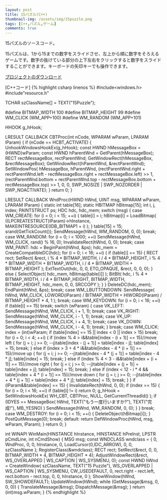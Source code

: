 ```yaml
---
layout: post
title: 15パズル(C++)
thumbnail-img: /assets/img/15puzzle.png
tags: [C++,パズル,ゲーム]
comments: true
---
```


15パズルのソースコード。

15パズルは、1から15までの数字をスライドさせ、左上から順に数字をそろえるゲームです。数字の抜けている部分の上下左右をクリックすると数字をスライドすることができます。キーボードの矢印キーでも操作できます。

[プロジェクトのダウンロード](https://github.com/kenjinote/15Puzzle/archive/master.zip)

[C++コード]
{% highlight csharp linenos %}
#include<windows.h>
#include"resource.h"

TCHAR szClassName[] = TEXT("15Puzzle");

#define BITMAP_WIDTH 100
#define BITMAP_HEIGHT 99
#define WM_CLICK (WM_APP+100)
#define WM_RANDOM (WM_APP+101)

HHOOK g_hHook;

LRESULT CALLBACK CBTProc(int nCode, WPARAM wParam, LPARAM lParam)
{
  if (nCode == HCBT_ACTIVATE)
  {
    UnhookWindowsHookEx(g_hHook);
    const HWND hMessageBox = (HWND)wParam;
    const HWND hParentWnd = GetParent(hMessageBox);
    RECT rectMessageBox, rectParentWnd;
    GetWindowRect(hMessageBox, &rectMessageBox);
    GetWindowRect(hParentWnd, &rectParentWnd);
    SetWindowPos(
    hMessageBox,
    hParentWnd,
    (rectParentWnd.right + rectParentWnd.left - rectMessageBox.right + rectMessageBox.left) >> 1,
    (rectParentWnd.bottom + rectParentWnd.top - rectMessageBox.bottom + rectMessageBox.top) >> 1,
    0,
    0,
    SWP_NOSIZE | SWP_NOZORDER | SWP_NOACTIVATE);
  }
  return 0;
}

LRESULT CALLBACK WndProc(HWND hWnd, UINT msg, WPARAM wParam, LPARAM lParam)
{
  static int table[16];
  static HBITMAP hBitmap[15];
  int i, j, index;
  PAINTSTRUCT ps;
  HDC hdc, hdc_mem;
  switch (msg)
  {
  case WM_CREATE:
    for (i = 0; i < 15; ++i)
    {
      table[i] = i;
      hBitmap[i] = LoadBitmap(
      ((LPCREATESTRUCT)lParam)->hInstance,
      MAKEINTRESOURCE(IDB_BITMAP1 + i)
      );
    }
    table[15] = 15;
    srand(GetTickCount());
    SendMessage(hWnd, WM_RANDOM, 0, 0);
    break;
  case WM_RANDOM:
    for (i = 0; i < 1000; ++i)
    SendMessage(hWnd, WM_CLICK, rand() % 16, 0);
    InvalidateRect(hWnd, 0, 0);
    break;
  case WM_PAINT:
    hdc = BeginPaint(hWnd, &ps);
    hdc_mem = CreateCompatibleDC(hdc);
    for (i = 0; i < 16; ++i)
    {
      if (table[i] == 15)
      {
        RECT rect;
        SetRect(
        &rect,
        i % 4 * BITMAP_WIDTH,
        i / 4 * BITMAP_HEIGHT,
        i % 4 * BITMAP_WIDTH + BITMAP_WIDTH,
        i / 4 * BITMAP_WIDTH + BITMAP_HEIGHT
        );
        ExtTextOut(hdc, 0, 0, ETO_OPAQUE, &rect, 0, 0, 0);
      }
      else
      {
        SelectObject(
        hdc_mem,
        hBitmap[table[i]]
        );
        BitBlt(
        hdc,
        i % 4 * BITMAP_WIDTH,
        i / 4 * BITMAP_HEIGHT,
        BITMAP_WIDTH,
        BITMAP_HEIGHT,
        hdc_mem,
        0,
        0,
        SRCCOPY
        );
      }
    }
    DeleteDC(hdc_mem);
    EndPaint(hWnd, &ps);
    break;
  case WM_LBUTTONDOWN:
    SendMessage(
    hWnd,
    WM_CLICK,
    LOWORD(lParam) / BITMAP_WIDTH + HIWORD(lParam) / BITMAP_HEIGHT * 4,
    1
    );
    break;
  case WM_KEYDOWN:
    for (i = 0; i < 16; ++i)
      if (table[i] == 15)
        break;
    switch (wParam)
    {
    case VK_LEFT:
      SendMessage(hWnd, WM_CLICK, i + 1, 1);
      break;
    case VK_RIGHT:
      SendMessage(hWnd, WM_CLICK, i - 1, 1);
      break;
    case VK_UP:
      SendMessage(hWnd, WM_CLICK, i + 4, 1);
      break;
    case VK_DOWN:
      SendMessage(hWnd, WM_CLICK, i - 4, 1);
      break;
    }
    break;
  case WM_CLICK:
    index = (int)wParam;
    if (table[index] == 15 || index < 0 || index > 15)
      break;
    for (i = 0; i < 4; ++i)
    {
      if (index % 4 > i&&table[index - (i + 1)] == 15)//move left
      {
        for (j = i; j >= 0; --j)table[index - (j + 1)] = table[index - j];
        table[index] = 15;
        break;
      }
      else if (index > 3 + 4 * i&&table[index - 4 * (i + 1)] == 15)//move up
      {
        for (j = i; j >= 0; --j)table[index - 4 * (j + 1)] = table[index - 4 * j];
        table[index] = 15;
        break;
      }
      else if (index % 4 < 3 - i&&table[index + (i + 1)] == 15)//move right
      {
        for (j = i; j >= 0; --j)table[index + (j + 1)] = table[index + j];
        table[index] = 15;
        break;
      }
      else if (index < 12 - i * 4 && table[index + 4 * (i + 1)] == 15)//move down
      {
        for (j = i; j >= 0; --j)table[index + 4 * (j + 1)] = table[index + 4 * j];
        table[index] = 15;
        break;
      }
    }
    if (lParam&&table[index] == 15)
    {
      InvalidateRect(hWnd, 0, 0);
      if (index == 15)
      {
        for (i = 0; i < 16; ++i)
        if (table[i] != i)
          return 0;
        g_hHook = SetWindowsHookEx(
        WH_CBT,
        CBTProc,
        NULL,
        GetCurrentThreadId()
        );
        if (IDYES == MessageBox(
        hWnd,
        TEXT("もう一度行いますか?"),
        TEXT("完成!"),
        MB_YESNO)
        )
          SendMessage(hWnd, WM_RANDOM, 0, 0);
      }
    }
    break;
  case WM_DESTROY:
    for (i = 0; i < 15; ++i)
    {
      DeleteObject(hBitmap[i]);
    }
    PostQuitMessage(0);
    break;
  default:
    return DefWindowProc(hWnd, msg, wParam, lParam);
  }
  return 0;
}

int WINAPI WinMain(HINSTANCE hInstance, HINSTANCE hPreInst, LPSTR pCmdLine, int nCmdShow)
{
  MSG msg;
  const WNDCLASS wndclass = {
    0,
    WndProc,
    0,
    0,
    hInstance,
    0,
    LoadCursor(0,IDC_ARROW),
    0,
    0,
    szClassName
  };
  RegisterClass(&wndclass);
  RECT rect;
  SetRect(&rect, 0, 0, BITMAP_WIDTH * 4, BITMAP_HEIGHT * 4);
  AdjustWindowRect(&rect, WS_OVERLAPPED | WS_CAPTION | WS_SYSMENU, 0);
  const HWND hWnd = CreateWindow(
    szClassName,
    TEXT("15 Puzzle"),
    WS_OVERLAPPED | WS_CAPTION | WS_SYSMENU,
    CW_USEDEFAULT,
    0,
    rect.right - rect.left,
    rect.bottom - rect.top,
    0,
    0,
    hInstance,
    0
  );
  ShowWindow(hWnd, SW_SHOWDEFAULT);
  UpdateWindow(hWnd);
  while (GetMessage(&msg, 0, 0, 0))
  {
    TranslateMessage(&msg);
    DispatchMessage(&msg);
  }
  return (int)msg.wParam;
}
{% endhighlight %}
